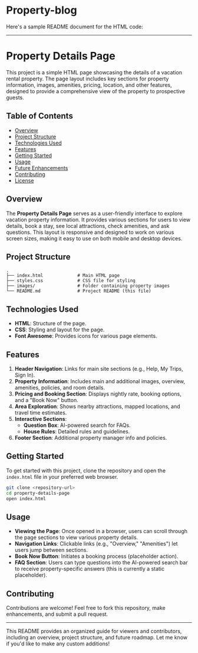 # Property-blog

Here's a sample README document for the HTML code:

---

# Property Details Page

This project is a simple HTML page showcasing the details of a vacation rental property. The page layout includes key sections for property information, images, amenities, pricing, location, and other features, designed to provide a comprehensive view of the property to prospective guests.

## Table of Contents

- [Overview](#overview)
- [Project Structure](#project-structure)
- [Technologies Used](#technologies-used)
- [Features](#features)
- [Getting Started](#getting-started)
- [Usage](#usage)
- [Future Enhancements](#future-enhancements)
- [Contributing](#contributing)
- [License](#license)

## Overview

The **Property Details Page** serves as a user-friendly interface to explore vacation property information. It provides various sections for users to view details, book a stay, see local attractions, check amenities, and ask questions. This layout is responsive and designed to work on various screen sizes, making it easy to use on both mobile and desktop devices.

## Project Structure

```
.
├── index.html             # Main HTML page
├── styles.css             # CSS file for styling
├── images/                # Folder containing property images
└── README.md              # Project README (this file)
```

## Technologies Used

- **HTML**: Structure of the page.
- **CSS**: Styling and layout for the page.
- **Font Awesome**: Provides icons for various page elements.

## Features

1. **Header Navigation**: Links for main site sections (e.g., Help, My Trips, Sign In).
2. **Property Information**: Includes main and additional images, overview, amenities, policies, and room details.
3. **Pricing and Booking Section**: Displays nightly rate, booking options, and a "Book Now" button.
4. **Area Exploration**: Shows nearby attractions, mapped locations, and travel time estimates.
5. **Interactive Sections**:
   - **Question Box**: AI-powered search for FAQs.
   - **House Rules**: Detailed rules and guidelines.
6. **Footer Section**: Additional property manager info and policies.

## Getting Started

To get started with this project, clone the repository and open the `index.html` file in your preferred web browser.

```bash
git clone <repository-url>
cd property-details-page
open index.html
```

## Usage

- **Viewing the Page**: Once opened in a browser, users can scroll through the page sections to view various property details.
- **Navigation Links**: Clickable links (e.g., "Overview," "Amenities") let users jump between sections.
- **Book Now Button**: Initiates a booking process (placeholder action).
- **FAQ Section**: Users can type questions into the AI-powered search bar to receive property-specific answers (this is currently a static placeholder).


## Contributing

Contributions are welcome! Feel free to fork this repository, make enhancements, and submit a pull request.


---

This README provides an organized guide for viewers and contributors, including an overview, project structure, and future roadmap. Let me know if you'd like to make any custom additions!
